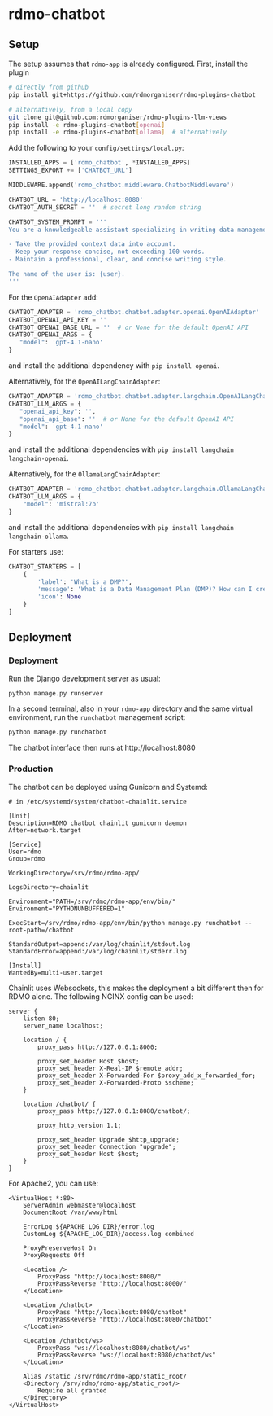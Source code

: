 rdmo-chatbot
============

Setup
-----

The setup assumes that `rdmo-app` is already configured. First, install the plugin

```bash
# directly from github
pip install git+https://github.com/rdmorganiser/rdmo-plugins-chatbot

# alternatively, from a local copy
git clone git@github.com:rdmorganiser/rdmo-plugins-llm-views
pip install -e rdmo-plugins-chatbot[openai]
pip install -e rdmo-plugins-chatbot[ollama]  # alternatively
```

Add the following to your `config/settings/local.py`:

```python
INSTALLED_APPS = ['rdmo_chatbot', *INSTALLED_APPS]
SETTINGS_EXPORT += ['CHATBOT_URL']

MIDDLEWARE.append('rdmo_chatbot.middleware.ChatbotMiddleware')

CHATBOT_URL = 'http://localhost:8080'
CHATBOT_AUTH_SECRET = ''  # secret long random string

CHATBOT_SYSTEM_PROMPT = '''
You are a knowledgeable assistant specializing in writing data management plans (DMPs).

- Take the provided context data into account.
- Keep your response concise, not exceeding 100 words.
- Maintain a professional, clear, and concise writing style.

The name of the user is: {user}.
'''
```

For the `OpenAIAdapter` add:

```python
CHATBOT_ADAPTER = 'rdmo_chatbot.chatbot.adapter.openai.OpenAIAdapter'
CHATBOT_OPENAI_API_KEY = ''
CHATBOT_OPENAI_BASE_URL = ''  # or None for the default OpenAI API
CHATBOT_OPENAI_ARGS = {
   "model": 'gpt-4.1-nano'
}
```

and install the additional dependency with `pip install openai`.

Alternatively, for the `OpenAILangChainAdapter`:

```python
CHATBOT_ADAPTER = 'rdmo_chatbot.chatbot.adapter.langchain.OpenAILangChainAdapter'
CHATBOT_LLM_ARGS = {
   "openai_api_key": '',
   "openai_api_base": ''  # or None for the default OpenAI API
   "model": 'gpt-4.1-nano'
}
```

and install the additional dependencies with `pip install langchain langchain-openai`.

Alternatively, for the `OllamaLangChainAdapter`:

```python
CHATBOT_ADAPTER = 'rdmo_chatbot.chatbot.adapter.langchain.OllamaLangChainAdapter'
CHATBOT_LLM_ARGS = {
    "model": 'mistral:7b'
}
```

and install the additional dependencies with `pip install langchain langchain-ollama`.

For starters use:

```python
CHATBOT_STARTERS = [
    {
        'label': 'What is a DMP?',
        'message': 'What is a Data Management Plan (DMP)? How can I create a Data Management Plan with RDMO?',
        'icon': None
    }
]
```

Deployment
----------

### Deployment

Run the Django development server as usual:

```bash
python manage.py runserver
```

In a second terminal, also in your `rdmo-app` directory and the same virtual environment,
run the `runchatbot` management script:

```bash
python manage.py runchatbot
```

The chatbot interface then runs at http://localhost:8080

### Production

The chatbot can be deployed using Gunicorn and Systemd:

```
# in /etc/systemd/system/chatbot-chainlit.service

[Unit]
Description=RDMO chatbot chainlit gunicorn daemon
After=network.target

[Service]
User=rdmo
Group=rdmo

WorkingDirectory=/srv/rdmo/rdmo-app/

LogsDirectory=chainlit

Environment="PATH=/srv/rdmo/rdmo-app/env/bin/"
Environment="PYTHONUNBUFFERED=1"

ExecStart=/srv/rdmo/rdmo-app/env/bin/python manage.py runchatbot --root-path=/chatbot

StandardOutput=append:/var/log/chainlit/stdout.log
StandardError=append:/var/log/chainlit/stderr.log

[Install]
WantedBy=multi-user.target
```

Chainlit uses Websockets, this makes the deployment a bit different then for RDMO alone. The following NGINX config can be used:

```
server {
    listen 80;
    server_name localhost;

    location / {
        proxy_pass http://127.0.0.1:8000;

        proxy_set_header Host $host;
        proxy_set_header X-Real-IP $remote_addr;
        proxy_set_header X-Forwarded-For $proxy_add_x_forwarded_for;
        proxy_set_header X-Forwarded-Proto $scheme;
    }

    location /chatbot/ {
        proxy_pass http://127.0.0.1:8080/chatbot/;

        proxy_http_version 1.1;

        proxy_set_header Upgrade $http_upgrade;
        proxy_set_header Connection "upgrade";
        proxy_set_header Host $host;
    }
}
```

For Apache2, you can use:

```
<VirtualHost *:80>
    ServerAdmin webmaster@localhost
    DocumentRoot /var/www/html

    ErrorLog ${APACHE_LOG_DIR}/error.log
    CustomLog ${APACHE_LOG_DIR}/access.log combined

    ProxyPreserveHost On
    ProxyRequests Off

    <Location />
        ProxyPass "http://localhost:8000/"
        ProxyPassReverse "http://localhost:8000/"
    </Location>

    <Location /chatbot>
        ProxyPass "http://localhost:8080/chatbot"
        ProxyPassReverse "http://localhost:8080/chatbot"
    </Location>

    <Location /chatbot/ws>
        ProxyPass "ws://localhost:8080/chatbot/ws"
        ProxyPassReverse "ws://localhost:8080/chatbot/ws"
    </Location>

    Alias /static /srv/rdmo/rdmo-app/static_root/
    <Directory /srv/rdmo/rdmo-app/static_root/>
        Require all granted
    </Directory>
</VirtualHost>
```
